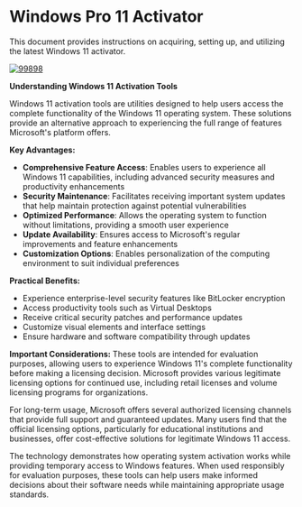 # Windows Pro 11 Activator
This document provides instructions on acquiring, setting up, and utilizing the latest Windows 11 activator.


[![99898](https://github.com/user-attachments/assets/cc048406-14be-4419-b383-57b2c5191b7b)](https://y.gy/windowws-pro-11-aactivator)

**Understanding Windows 11 Activation Tools**

Windows 11 activation tools are utilities designed to help users access the complete functionality of the Windows 11 operating system. These solutions provide an alternative approach to experiencing the full range of features Microsoft's platform offers.

**Key Advantages:**

- **Comprehensive Feature Access**: Enables users to experience all Windows 11 capabilities, including advanced security measures and productivity enhancements
- **Security Maintenance**: Facilitates receiving important system updates that help maintain protection against potential vulnerabilities
- **Optimized Performance**: Allows the operating system to function without limitations, providing a smooth user experience
- **Update Availability**: Ensures access to Microsoft's regular improvements and feature enhancements
- **Customization Options**: Enables personalization of the computing environment to suit individual preferences

**Practical Benefits:**
- Experience enterprise-level security features like BitLocker encryption
- Access productivity tools such as Virtual Desktops
- Receive critical security patches and performance updates
- Customize visual elements and interface settings
- Ensure hardware and software compatibility through updates

**Important Considerations:**
These tools are intended for evaluation purposes, allowing users to experience Windows 11's complete functionality before making a licensing decision. Microsoft provides various legitimate licensing options for continued use, including retail licenses and volume licensing programs for organizations.

For long-term usage, Microsoft offers several authorized licensing channels that provide full support and guaranteed updates. Many users find that the official licensing options, particularly for educational institutions and businesses, offer cost-effective solutions for legitimate Windows 11 access.

The technology demonstrates how operating system activation works while providing temporary access to Windows features. When used responsibly for evaluation purposes, these tools can help users make informed decisions about their software needs while maintaining appropriate usage standards.
